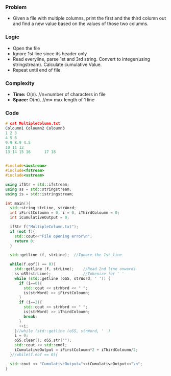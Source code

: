 ### Problem
- Given a file with multiple columns, print the first and the third column out and find a new value based on the values of those two columns.

### Logic
- Open the file
- Ignore 1st line since its header only
- Read everyline, parse 1st and 3rd string. Convert to integer(using stringstream). Calculate cumulative Value.
- Repeat until end of file.

### Complexity
- **Time:** O(n). //n=number of characters in file
- **Space:** O(m). //m= max length of 1 line

### Code
```c++
# cat MultipleColumn.txt
Coloumn1 Coloumn2 Coloumn3
1 2 3
4 5 6
9.9 8.9 4.5
10 11 12
13 14 15 16      17 18


#include<iostream>
#include<fstream>
#include<sstream>

using ifStr = std::ifstream;
using ss = std::stringstream;
using is = std::istringstream;

int main(){
  std::string strLine, strWord;
  int iFirstColoumn = 0, i = 0, iThirdColoumn = 0;
  int iCumulativeOutput = 0;

  ifStr f("MultipleColumn.txt");
  if (not f){
    std::cout<<"File opening error\n";
    return 0;
  }

  std::getline (f, strLine);  //Ignore the 1st line

  while(f.eof() == 0){
    std::getline (f, strLine);    //Read 2nd line onwards
    ss oSS(strLine);              //Tokenize for ' '
    while (std::getline (oSS, strWord, ' ')) {
      if (i==0){
        std::cout << strWord << " ";
        is(strWord) >> iFirstColoumn;
      }
      if (i==2){
        std::cout << strWord << " ";
        is(strWord) >> iThirdColoumn;
        break;
      }
      ++i;
    }//while (std::getline (oSS, strWord, ' ')
    i = 0;
    oSS.clear(); oSS.str("");
    std::cout << std::endl;
    iCumulativeOutput = iFirstColoumn*2 + iThirdColoumn/2;
  }//while(f.eof == 0){

  std::cout << "CumulativeOutput="<<iCumulativeOutput<<"\n";
}
```
